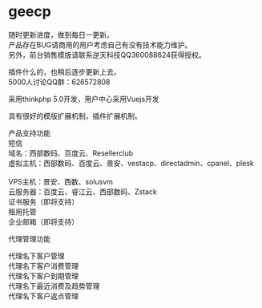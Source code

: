 # geecp

随时更新进度，做到每日一更新。<br>
产品存在BUG请商用的用户考虑自己有没有技术能力维护。<br>
另外，前台销售模版请联系逆天科技QQ360088624获得授权。<br>

插件什么的，也稍后逐步更新上去。
<br>5000人讨论QQ群：626572808

采用thinkphp 5.0开发，用户中心采用Vuejs开发

具有很好的模版扩展机制，插件扩展机制。


产品支持功能
<br>
短信<br>
域名：西部数码、百度云、Resellerclub<br>
虚拟主机：西部数码、百度云、景安、vestacp、directadmin、cpanel、plesk<br><br>
VPS主机：景安、西数、solusvm<br>
云服务器：百度云、睿江云、西部数码、Zstack<br>
证书服务（即将支持）<br>
租用托管<br>
企业邮箱（即将支持）
<br>

代理管理功能

代理名下客户管理<br>
代理名下客户消费管理<br>
代理名下客户到期管理<br>
代理名下最近消费及趋势管理<br>
代理名下客户返点管理<br>
